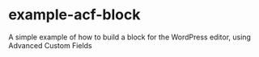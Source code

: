 # example-acf-block
A simple example of how to build a block for the WordPress editor, using Advanced Custom Fields
